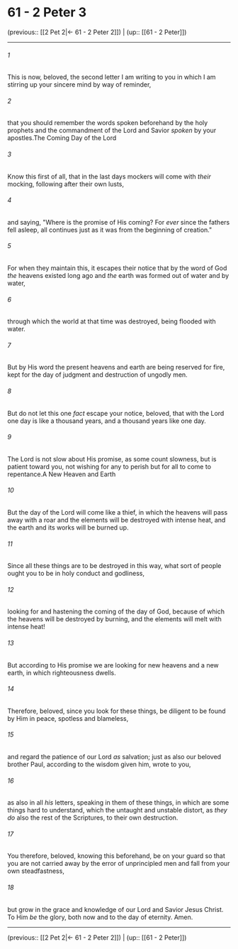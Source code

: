 # 61 - 2 Peter 3

(previous:: [[2 Pet 2|← 61 - 2 Peter 2]]) | (up:: [[61 - 2 Peter]])

***


###### 1 
This is now, beloved, the second letter I am writing to you in which I am stirring up your sincere mind by way of reminder, 

###### 2 
that you should remember the words spoken beforehand by the holy prophets and the commandment of the Lord and Savior _spoken_ by your apostles.The Coming Day of the Lord 

###### 3 
Know this first of all, that in the last days mockers will come with _their_ mocking, following after their own lusts, 

###### 4 
and saying, "Where is the promise of His coming? For _ever_ since the fathers fell asleep, all continues just as it was from the beginning of creation." 

###### 5 
For when they maintain this, it escapes their notice that by the word of God _the_ heavens existed long ago and _the_ earth was formed out of water and by water, 

###### 6 
through which the world at that time was destroyed, being flooded with water. 

###### 7 
But by His word the present heavens and earth are being reserved for fire, kept for the day of judgment and destruction of ungodly men. 

###### 8 
But do not let this one _fact_ escape your notice, beloved, that with the Lord one day is like a thousand years, and a thousand years like one day. 

###### 9 
The Lord is not slow about His promise, as some count slowness, but is patient toward you, not wishing for any to perish but for all to come to repentance.A New Heaven and Earth 

###### 10 
But the day of the Lord will come like a thief, in which the heavens will pass away with a roar and the elements will be destroyed with intense heat, and the earth and its works will be burned up. 

###### 11 
Since all these things are to be destroyed in this way, what sort of people ought you to be in holy conduct and godliness, 

###### 12 
looking for and hastening the coming of the day of God, because of which the heavens will be destroyed by burning, and the elements will melt with intense heat! 

###### 13 
But according to His promise we are looking for new heavens and a new earth, in which righteousness dwells. 

###### 14 
Therefore, beloved, since you look for these things, be diligent to be found by Him in peace, spotless and blameless, 

###### 15 
and regard the patience of our Lord _as_ salvation; just as also our beloved brother Paul, according to the wisdom given him, wrote to you, 

###### 16 
as also in all _his_ letters, speaking in them of these things, in which are some things hard to understand, which the untaught and unstable distort, as _they do_ also the rest of the Scriptures, to their own destruction. 

###### 17 
You therefore, beloved, knowing this beforehand, be on your guard so that you are not carried away by the error of unprincipled men and fall from your own steadfastness, 

###### 18 
but grow in the grace and knowledge of our Lord and Savior Jesus Christ. To Him _be_ the glory, both now and to the day of eternity. Amen.

***

(previous:: [[2 Pet 2|← 61 - 2 Peter 2]]) | (up:: [[61 - 2 Peter]])
